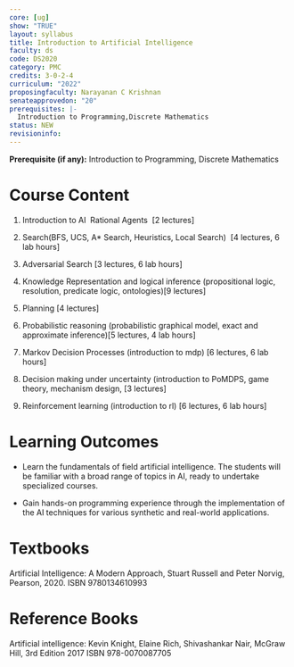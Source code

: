 ```yaml
---
core: [ug]
show: "TRUE"
layout: syllabus
title: Introduction to Artificial Intelligence
faculty: ds
code: DS2020
category: PMC
credits: 3-0-2-4
curriculum: "2022"
proposingfaculty: Narayanan C Krishnan
senateapprovedon: "20"
prerequisites: |-
  Introduction to Programming,Discrete Mathematics
status: NEW
revisioninfo:
---
```


**Prerequisite (if any):** Introduction to Programming, Discrete Mathematics

# Course Content
1. Introduction to AI ­ Rational Agents ­ \[2 lectures\]

2. Search­(BFS, UCS, A\* Search, Heuristics, Local Search) ­ \[4
lectures, 6 lab hours\]

3. Adversarial Search \[3 lectures, 6 lab hours\]

4. Knowledge Representation and logical inference (propositional logic,
resolution, predicate logic, ontologies)\[9 lectures\]

5. Planning \[4 lectures\]

6. Probabilistic reasoning (probabilistic graphical model, exact and
approximate inference)\[5 lectures, 4 lab hours\]

7. Markov Decision Processes (introduction to mdp) \[6 lectures, 6 lab
hours\]

8. Decision making under uncertainty (introduction to PoMDPS, game
theory, mechanism design, \[3 lectures\]

9. Reinforcement learning (introduction to rl) \[6 lectures, 6 lab
hours\]

# Learning Outcomes

-   Learn the fundamentals of field artificial intelligence. The  students will be familiar with a broad range of topics in AI, ready to undertake specialized courses.

-   Gain hands-on programming experience through the implementation of the AI techniques for various synthetic and real-world applications.

# Textbooks

Artificial Intelligence: A Modern Approach, Stuart Russell and Peter Norvig, Pearson, 2020. ISBN 978­0134610993

# Reference Books

Artificial intelligence: Kevin Knight, Elaine Rich, Shivashankar Nair, McGraw Hill, 3rd Edition 2017 ISBN 978-0070087705
